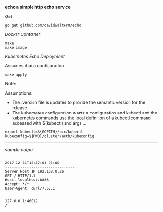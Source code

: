 **echo a simple http echo service**

*Get*

```
go get github.com/davidwalter0/echo
```

*Docker Container*

```
make
make image
```

*Kubernetes Echo Deployment*

Assumes that a configuration 

```
make apply
```

Note: 

Assumptions:

- The .version file is updated to provide the semantic version for the release
- The kubernetes configuration wants a configuration and kubectl and
  the kubernetes commands use the local definition of a kubectl
  command accessed with $(kubectl) and args ...

```
export kubectl=${GOPATH}/bin/kubectl  --kubeconfig=${PWD}/cluster/auth/kubeconfig
```

---
*sample output*

```
--------------------------------
2017-12-31T15:37:04-05:00
--------------------------------
Server Host IP 192.168.0.26
GET / HTTP/1.1
Host: localhost:8888
Accept: */*
User-Agent: curl/7.55.1


127.0.0.1:46012
/

```
